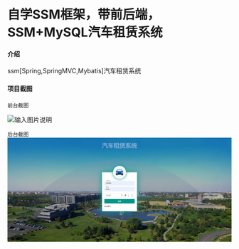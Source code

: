 # 自学SSM框架，带前后端，SSM+MySQL汽车租赁系统

#### 介绍
ssm[Spring,SpringMVC,Mybatis]汽车租赁系统

#### 项目截图
`前台截图`

![输入图片说明](https://images.gitee.com/uploads/images/2021/0328/211236_23989010_5463068.jpeg "微信图片_20210328210915.jpg")

`后台截图`
![后台截图](/2.png "在这里输入图片标题")
